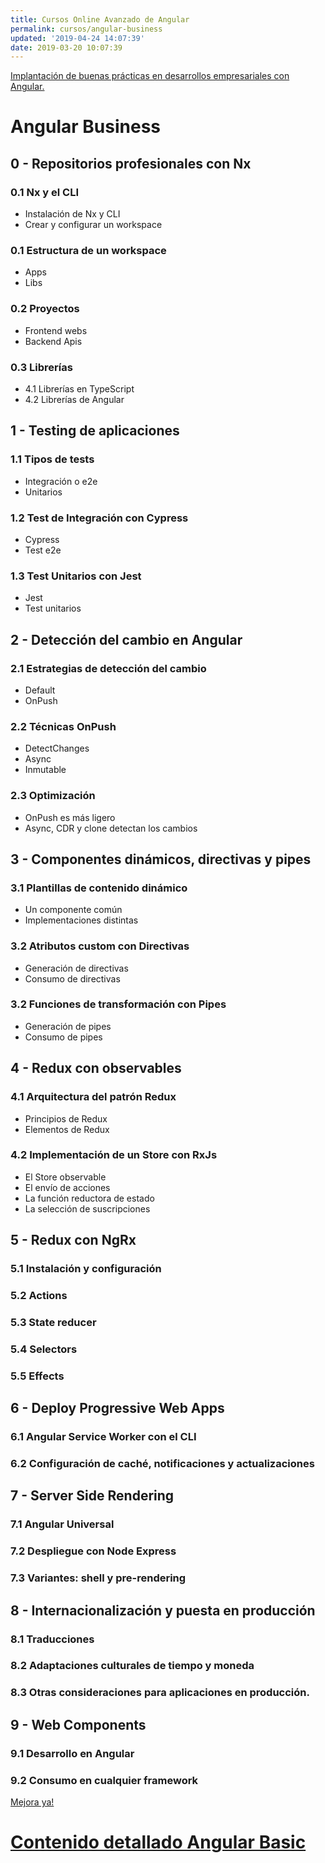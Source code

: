 ```yaml
---
title: Cursos Online Avanzado de Angular
permalink: cursos/angular-business
updated: '2019-04-24 14:07:39'
date: 2019-03-20 10:07:39
---
```


[Implantación de buenas prácticas en desarrollos empresariales con Angular.](https://www.trainingit.es/curso-angular-avanzado/?promo=meetup10&af=abasalo)

# Angular Business

## 0 - Repositorios profesionales con Nx

### 0.1 Nx y el CLI

- Instalación de Nx y CLI
- Crear y configurar un workspace

### 0.1 Estructura de un workspace

- Apps
- Libs

### 0.2 Proyectos

- Frontend webs
- Backend Apis

### 0.3 Librerías

- 4.1 Librerías en TypeScript
- 4.2 Librerías de Angular

## 1 - Testing de aplicaciones

### 1.1 Tipos de tests

- Integración o e2e
- Unitarios

### 1.2 Test de Integración con Cypress

- Cypress
- Test e2e

### 1.3 Test Unitarios con Jest

- Jest
- Test unitarios

## 2 - Detección del cambio en Angular

### 2.1 Estrategias de detección del cambio

- Default
- OnPush

### 2.2 Técnicas OnPush

- DetectChanges
- Async
- Inmutable

### 2.3 Optimización

- OnPush es más ligero
- Async, CDR y clone detectan los cambios


## 3 - Componentes dinámicos, directivas y pipes

### 3.1 Plantillas de contenido dinámico

- Un componente común
- Implementaciones distintas

### 3.2 Atributos custom con Directivas

- Generación de directivas
- Consumo de directivas

### 3.2 Funciones de transformación con Pipes

- Generación de pipes
- Consumo de pipes


## 4 - Redux con observables

### 4.1 Arquitectura del patrón Redux

- Principios de Redux
- Elementos de Redux

### 4.2 Implementación de un Store con RxJs

- El Store observable
- El envío de acciones
- La función reductora de estado
- La selección de suscripciones

## 5 - Redux con NgRx

### 5.1 Instalación y configuración
### 5.2 Actions
### 5.3 State reducer
### 5.4 Selectors
### 5.5 Effects

## 6 - Deploy Progressive Web Apps

### 6.1 Angular Service Worker con el CLI
### 6.2 Configuración de caché, notificaciones y actualizaciones

## 7 - Server Side Rendering

### 7.1 Angular Universal
### 7.2 Despliegue con Node Express
### 7.3 Variantes: shell y pre-rendering

## 8 - Internacionalización y puesta en producción

### 8.1 Traducciones
### 8.2 Adaptaciones culturales de tiempo y moneda
### 8.3 Otras consideraciones para aplicaciones en producción.

## 9 - Web Components

### 9.1 Desarrollo en Angular
### 9.2 Consumo en cualquier framework

[Mejora ya!](https://www.trainingit.es/curso-angular-avanzado/?promo=meetup10&af=abasalo/)

# [Contenido detallado Angular Basic](cursos/angular-basic)
